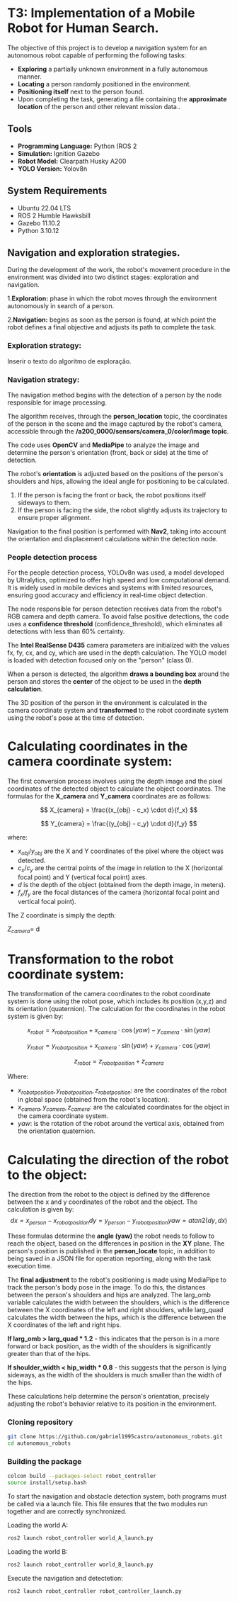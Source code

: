 # T3: Implementation of a Mobile Robot for Human Search.

The objective of this project is to develop a navigation system for an autonomous robot capable of performing the following tasks:

- **Exploring** a partially unknown environment in a fully autonomous manner.
- **Locating** a person randomly positioned in the environment.
- **Positioning itself** next to the person found.
- Upon completing the task, generating a file containing the **approximate location** of the person and other relevant mission data..
  
## Tools

- **Programming Language:** Python (ROS 2
- **Simulation:** Ignition Gazebo
- **Robot Model:** Clearpath Husky A200
- **YOLO Version:**  Yolov8n

## System Requirements

- Ubuntu 22.04 LTS
- ROS 2 Humble Hawksbill
- Gazebo 11.10.2
- Python 3.10.12

## Navigation and exploration strategies.

During the development of the work, the robot's movement procedure in the environment was divided into two distinct stages: exploration and navigation.

1.**Exploration:** phase in which the robot moves through the environment autonomously in search of a person.

2.**Navigation:** begins as soon as the person is found, at which point the robot defines a final objective and adjusts its path to complete the task.

### Exploration strategy:

Inserir o texto do algoritmo de exploração.

### Navigation strategy:

The navigation method begins with the detection of a person by the node responsible for image processing.

The algorithm receives, through the **person_location** topic, the coordinates of the person in the scene and the image captured by the robot's camera, accessible through the **/a200_0000/sensors/camera_0/color/image topic**.

The code uses **OpenCV** and **MediaPipe** to analyze the image and determine the person's orientation (front, back or side) at the time of detection.

The robot's **orientation** is adjusted based on the positions of the person's shoulders and hips, allowing the ideal angle for positioning to be calculated.

1. If the person is facing the front or back, the robot positions itself sideways to them.
2. If the person is facing the side, the robot slightly adjusts its trajectory to ensure proper alignment.

Navigation to the final position is performed with **Nav2**, taking into account the orientation and displacement calculations within the detection node.

### People detection process

For the people detection process, YOLOv8n was used, a model developed by Ultralytics, optimized to offer high speed and low computational demand. It is widely used in mobile devices and systems with limited resources, ensuring good accuracy and efficiency in real-time object detection.


The node responsible for person detection receives data from the robot's RGB camera and depth camera. To avoid false positive detections, the code uses a **confidence threshold** (confidence_threshold), which eliminates all detections with less than 60% certainty.

The **Intel RealSense D435** camera parameters are initialized with the values ​​fx, fy, cx, and cy, which are used in the depth calculation. The YOLO model is loaded with detection focused only on the "person" (class 0).

When a person is detected, the algorithm **draws a bounding box** around the person and stores the **center** of the object to be used in the **depth calculation**.

The 3D position of the person in the environment is calculated in the camera coordinate system and **transformed** to the robot coordinate system using the robot's pose at the time of detection.

# Calculating coordinates in the camera coordinate system:

The first conversion process involves using the depth image and the pixel coordinates of the detected object to calculate the object coordinates. The formulas for the **X_camera​** and **Y_camera**​ coordinates are as follows:

$$
X_{camera} = \frac{(x_{obj} - c_x) \cdot d}{f_x}
$$

$$
Y_{camera} = \frac{(y_{obj} - c_y) \cdot d}{f_y}
$$

where:

- $x_{obj​}/y_{obj}$ are the X and Y coordinates of the pixel where the object was detected.
- $c_x/c_y$ are the central points of the image in relation to the X (horizontal focal point) and Y (vertical focal point) axes.
- $d$ is the depth of the object (obtained from the depth image, in meters).
- $f_x/f_y$ are the focal distances of the camera (horizontal focal point and vertical focal point).

The Z coordinate is simply the depth:

$Z_{camera}$= d

# Transformation to the robot coordinate system:

The transformation of the camera coordinates to the robot coordinate system is done using the robot pose, which includes its position (x,y,z) and its orientation (quaternion). The calculation for the coordinates in the robot system is given by:

$$
x_{robot} = x_{robot position} + x_{camera} \cdot \cos(yaw) - y_{camera} \cdot \sin(yaw)
$$

$$
y_{robot} = y_{robot position} + x_{camera} \cdot \sin(yaw) + y_{camera} \cdot \cos(yaw)
$$

$$
z_{robot} = z_{robot position} + z_{camera}
$$

Where:

- $x_{robot position},y_{robot position},z_{robot position}$: are the coordinates of the robot in global space (obtained from the robot's location).
- $x_{camera},y_{camera},z_{camera​}$: are the calculated coordinates for the object in the camera coordinate system.
- $yaw$: is the rotation of the robot around the vertical axis, obtained from the orientation quaternion.

# Calculating the direction of the robot to the object:

The direction from the robot to the object is defined by the difference between the x and y coordinates of the robot and the object. 
The calculation is given by:
$$
dx=x_{person} − x_{robot position}​
dy=y_{person} − y_{robot position}
yaw=atan2(dy,dx)
$$

These formulas determine the **angle (yaw)** the robot needs to follow to reach the object, based on the differences in position in the **XY** plane.
The person's position is published in the **person_locate** topic, in addition to being saved in a JSON file for operation reporting, along with the task execution time.

The **final adjustment** to the robot's positioning is made using MediaPipe to track the person's body pose in the image. To do this, the distances between the person's shoulders and hips are analyzed. The larg_omb variable calculates the width between the shoulders, which is the difference between the X coordinates of the left and right shoulders, while larg_quad calculates the width between the hips, which is the difference between the X coordinates of the left and right hips.

**If larg_omb > larg_quad * 1.2** - this indicates that the person is in a more forward or back position, as the width of the shoulders is significantly greater than that of the hips.

**If shoulder_width < hip_width * 0.8** - this suggests that the person is lying sideways, as the width of the shoulders is much smaller than the width of the hips.

These calculations help determine the person's orientation, precisely adjusting the robot's behavior relative to its position in the environment.

### Cloning repository 

```bash 
git clone https://github.com/gabriel1995castro/autonomous_robots.git
cd autonomous_robots
```

### Building the package

```bash 
colcon build --packages-select robot_controller
source install/setup.bash
```

To start the navigation and obstacle detection system, both programs must be called via a launch file. This file ensures that the two modules run together and are correctly synchronized.

Loading the world A:

```bash 
ros2 launch robot_controller world_A_launch.py
```
Loading the world B:

```bash 
ros2 launch robot_controller world_B_launch.py
```

Execute the navigation and detectetion:

```bash 
ros2 launch robot_controller robot_controller_launch.py
```
